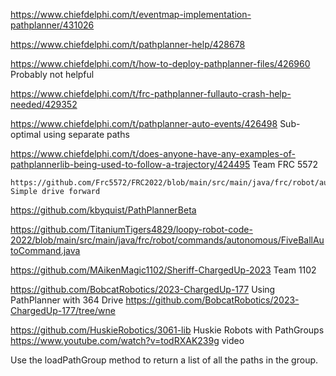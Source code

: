 https://www.chiefdelphi.com/t/eventmap-implementation-pathplanner/431026

https://www.chiefdelphi.com/t/pathplanner-help/428678 

https://www.chiefdelphi.com/t/how-to-deploy-pathplanner-files/426960 Probably not helpful

https://www.chiefdelphi.com/t/frc-pathplanner-fullauto-crash-help-needed/429352

https://www.chiefdelphi.com/t/pathplanner-auto-events/426498 Sub-optimal using separate paths

https://www.chiefdelphi.com/t/does-anyone-have-any-examples-of-pathplannerlib-being-used-to-follow-a-trajectory/424495 Team FRC 5572

    https://github.com/Frc5572/FRC2022/blob/main/src/main/java/frc/robot/autos/P0.java Simple drive forward

https://github.com/kbyquist/PathPlannerBeta 

https://github.com/TitaniumTigers4829/loopy-robot-code-2022/blob/main/src/main/java/frc/robot/commands/autonomous/FiveBallAutoCommand.java

https://github.com/MAikenMagic1102/Sheriff-ChargedUp-2023 Team 1102

https://github.com/BobcatRobotics/2023-ChargedUp-177 Using PathPlanner with 364 Drive
    https://github.com/BobcatRobotics/2023-ChargedUp-177/tree/wne 

https://github.com/HuskieRobotics/3061-lib Huskie Robots with PathGroups
    https://www.youtube.com/watch?v=todRXAK239g video

Use the loadPathGroup method to return a list of all the paths in the group.

